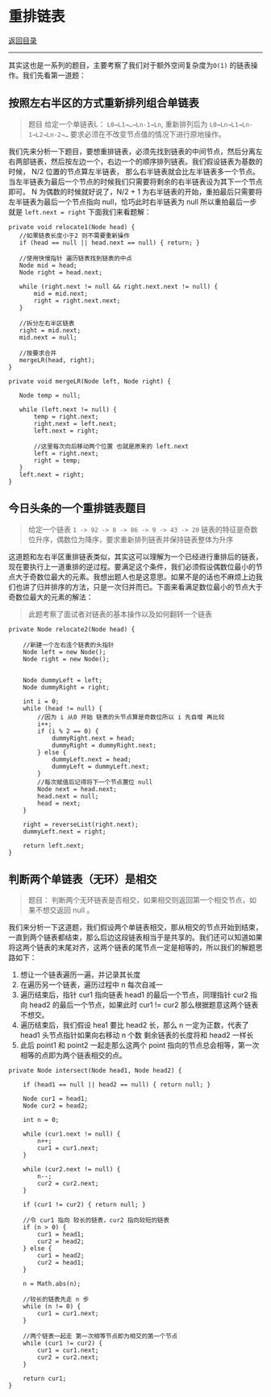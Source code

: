 # 重排链表

[返回目录](../01-数据结构与算法.md)

---

其实这也是一系列的题目，主要考察了我们对于额外空间复杂度为`O(1)` 的链表操作。我们先看第一道题：

## 按照左右半区的方式重新排列组合单链表

> 题目 给定一个单链表L： `L0→L1→…→Ln-1→Ln`, 重新排列后为 `L0→Ln→L1→Ln-1→L2→Ln-2→…` 要求必须在不改变节点值的情况下进行原地操作。

我们先来分析一下题目，要想重排链表，必须先找到链表的中间节点，然后分离左右两部链表，然后按左边一个，右边一个的顺序排列链表。我们假设链表为基数的时候， N/2 位置的节点算左半链表， 那么右半链表就会比左半链表多一个节点。当左半链表为最后一个节点的时候我们只需要将剩余的右半链表设为其下一个节点即可。 N 为偶数的时候就好说了，N/2 + 1 为右半链表的开始，重拍最后只需要将左半链表为最后一个节点指向 null，恰巧此时右半链表为 null 所以重拍最后一步就是 `left.next = right` 下面我们来看题解：

```
private void relocate1(Node head) {
   //如果链表长度小于2 则不需要重新操作
   if (head == null || head.next == null) { return; }

   //使用快慢指针 遍历链表找到链表的中点
   Node mid = head;
   Node right = head.next;

   while (right.next != null && right.next.next != null) {
       mid = mid.next;
       right = right.next.next;
   }

   //拆分左右半区链表
   right = mid.next;
   mid.next = null;

   //按要求合并
   mergeLR(head, right);
}

private void mergeLR(Node left, Node right) {

   Node temp = null;

   while (left.next != null) {
       temp = right.next;
       right.next = left.next;
       left.next = right;

       //这里每次向后移动两个位置 也就是原来的 left.next
       left = right.next;
       right = temp;
   }
   left.next = right;
}
```

## 今日头条的一个重排链表题目

> 给定一个链表 `1 -> 92 -> 8 -> 86 -> 9 -> 43 -> 20` 链表的特征是奇数位升序，偶数位为降序，要求重新排列链表并保持链表整体为升序

这道题和左右半区重排链表类似，其实这可以理解为一个已经进行重排后的链表，现在要执行上一道重排的逆过程。要满足这个条件，我们必须假设偶数位最小的节点大于奇数位最大的元素。我想出题人也是这意思。如果不是的话也不麻烦上边我们也讲了归并排序的方法，只是一次归并而已。下面来看满足数位最小的节点大于奇数位最大的元素的解法：

> 此题考察了面试者对链表的基本操作以及如何翻转一个链表

```
private Node relocate2(Node head) {

    //新建一个左右连个链表的头指针
    Node left = new Node();
    Node right = new Node();


    Node dummyLeft = left;
    Node dummyRight = right;

    int i = 0;
    while (head != null) {
        //因为 i 从0 开始 链表的头节点算是奇数位所以 i 先自增 再比较
        i++;
        if (i % 2 == 0) {
            dummyRight.next = head;
            dummyRight = dummyRight.next;
        } else {
            dummyLeft.next = head;
            dummyLeft = dummyLeft.next;
        }
        //每次赋值后记得将下一个节点置位 null
        Node next = head.next;
        head.next = null;
        head = next;
    }

    right = reverseList(right.next);
    dummyLeft.next = right;

    return left.next;
}
```

## 判断两个单链表（无环）是相交

> 题目： 判断两个无环链表是否相交，如果相交则返回第一个相交节点，如果不想交返回 null 。

我们来分析一下这道题，我们假设两个单链表相交，那从相交的节点开始到结束，一直到两个链表都结束，那么后边这段链表相当于是共享的。我们还可以知道如果将这两个链表的末尾对齐，这两个链表的尾节点一定是相等的，所以我们的解题思路如下：

1.  想让一个链表遍历一遍，并记录其长度
2.  在遍历另一个链表，遍历过程中 n 每次自减一
3.  遍历结束后，指针 cur1 指向链表 head1 的最后一个节点，同理指针 cur2 指向 head2 的最后一个节点，如果此时 cur1 != cur2 那么根据题意这两个链表不想交。
4.  遍历结束后，我们假设 hea1 要比 head2 长，那么 n 一定为正数，代表了 head1 头节点指针如果向右移动 n 个数 剩余链表的长度将和 head2 一样长
5.  此后 point1 和 point2 一起走那么这两个 point 指向的节点总会相等，第一次相等的点即为两个链表相交的点。

```
private Node intersect(Node head1, Node head2) {

    if (head1 == null || head2 == null) { return null; }

    Node cur1 = head1;
    Node cur2 = head2;

    int n = 0;

    while (cur1.next != null) {
        n++;
        cur1 = cur1.next;
    }

    while (cur2.next != null) {
        n--;
        cur2 = cur2.next;
    }

    if (cur1 != cur2) { return null; }

    //令 cur1 指向 较长的链表，cur2 指向较短的链表
    if (n > 0) {
        cur1 = head1;
        cur2 = head2;
    } else {
        cur1 = head2;
        cur2 = head1;
    }

    n = Math.abs(n);

    //较长的链表先走 n 步
    while (n != 0) {
        cur1 = cur1.next;
    }

    //两个链表一起走 第一次相等节点即为相交的第一个节点
    while (cur1 != cur2) {
        cur1 = cur1.next;
        cur2 = cur2.next;
    }

    return cur1;
}
```

